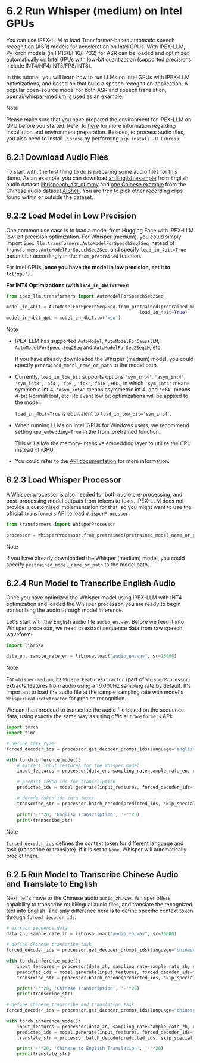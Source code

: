 # 6.2 Run Whisper (medium) on Intel GPUs

You can use IPEX-LLM to load Transformer-based automatic speech recognition (ASR) models for acceleration on Intel GPUs. With IPEX-LLM, PyTorch models (in FP16/BF16/FP32) for ASR can be loaded and optimized automatically on Intel GPUs with low-bit quantization (supported precisions include INT4/NF4/INT5/FP8/INT8).

In this tutorial, you will learn how to run LLMs on Intel GPUs with IPEX-LLM optimizations, and based on that build a speech recognition application. A popular open-source model for both ASR and speech translation, [openai/whisper-medium](https://huggingface.co/openai/whisper-medium) is used as an example.

> [!NOTE]
> Please make sure that you have prepared the environment for IPEX-LLM on GPU before you started. Refer to [here](https://ipex-llm.readthedocs.io/en/latest/doc/LLM/Overview/install_gpu.html) for more information regarding installation and environment preparation. Besides, to process audio files, you also need to install `librosa` by performing `pip install -U librosa`.

## 6.2.1 Download Audio Files
To start with, the first thing to do is preparing some audio files for this demo. As an example, you can download [an English example](https://datasets-server.huggingface.co/assets/patrickvonplaten/librispeech_asr_dummy/--/clean/validation/2/audio/audio.wav) from English audio dataset [librispeech_asr_dummy](https://huggingface.co/datasets/patrickvonplaten/librispeech_asr_dummy) and [one Chinese example](https://datasets-server.huggingface.co/assets/carlot/AIShell/--/692ef58020d79b21f54eb25b15a4813d4f9650d7/--/default/train/84/audio/audio.wav) from the Chinese audio dataset [AIShell](https://huggingface.co/datasets/carlot/AIShell). You are free to pick other recording clips found within or outside the dataset. 


## 6.2.2 Load Model in Low Precision

One common use case is to load a model from Hugging Face with IPEX-LLM low-bit precision optimization. For Whisper (medium), you could simply import `ipex_llm.transformers.AutoModelForSpeechSeq2Seq` instead of `transformers.AutoModelForSpeechSeq2Seq`, and specify `load_in_4bit=True` parameter accordingly in the `from_pretrained` function.

For Intel GPUs, **once you have the model in low precision, set it to `to('xpu')`.**

**For INT4 Optimizations (with `load_in_4bit=True`):**

```python
from ipex_llm.transformers import AutoModelForSpeechSeq2Seq

model_in_4bit = AutoModelForSpeechSeq2Seq.from_pretrained(pretrained_model_name_or_path="openai/whisper-medium",
                                                  load_in_4bit=True)
model_in_4bit_gpu = model_in_4bit.to('xpu')
```

> [!NOTE]
> * IPEX-LLM has supported `AutoModel`, `AutoModelForCausalLM`, `AutoModelForSpeechSeq2Seq` and `AutoModelForSeq2SeqLM`, etc.
>
>   If you have already downloaded the Whisper (medium) model, you could specify `pretrained_model_name_or_path` to the model path.
>
> * Currently, `load_in_low_bit` supports options `'sym_int4'`, `'asym_int4'`, `'sym_int8'`, `'nf4'`, `'fp6'`, `'fp8'`,`'fp16'`, etc., in which `'sym_int4'` means symmetric int 4, `'asym_int4'` means asymmetric int 4, and `'nf4'` means 4-bit NormalFloat, etc. Relevant low bit optimizations will be applied to the model.
>
>   `load_in_4bit=True` is equivalent to `load_in_low_bit='sym_int4'`.
>
> * When running LLMs on Intel iGPUs for Windows users, we recommend setting `cpu_embedding=True` in the from_pretrained function.
> 
>   This will allow the memory-intensive embedding layer to utilize the CPU instead of iGPU.
>
> * You could refer to the [API documentation](https://ipex-llm.readthedocs.io/en/latest/doc/PythonAPI/LLM/transformers.html) for more information.

## 6.2.3 Load Whisper Processor

A Whisper processor is also needed for both audio pre-processing, and post-processing model outputs from tokens to texts. IPEX-LLM does not provide a customized implementation for that, so you might want to use the official `transformers` API to load `WhisperProcessor`:

```python
from transformers import WhisperProcessor

processor = WhisperProcessor.from_pretrained(pretrained_model_name_or_path="openai/whisper-medium")
```

> [!NOTE]
> If you have already downloaded the Whisper (medium) model, you could specify `pretrained_model_name_or_path` to the model path.

## 6.2.4 Run Model to Transcribe English Audio

Once you have optimized the Whisper model using IPEX-LLM with INT4 optimization and loaded the Whisper processor, you are ready to begin transcribing the audio through model inference.

Let's start with the English audio file `audio_en.wav`. Before we feed it into Whisper processor, we need to extract sequence data from raw speech waveform:

```python
import librosa

data_en, sample_rate_en = librosa.load("audio_en.wav", sr=16000)
```

> [!NOTE]
> For `whisper-medium`, its `WhisperFeatureExtractor` (part of `WhisperProcessor`) extracts features from audio using a 16,000Hz sampling rate by default. It's important to load the audio file at the sample sampling rate with model's `WhisperFeatureExtractor` for precise recognition.
> 

We can then proceed to transcribe the audio file based on the sequence data, using exactly the same way as using official `transformers` API:

```python
import torch
import time

# define task type
forced_decoder_ids = processor.get_decoder_prompt_ids(language="english", task="transcribe")

with torch.inference_mode():
    # extract input features for the Whisper model
    input_features = processor(data_en, sampling_rate=sample_rate_en, return_tensors="pt").input_features

    # predict token ids for transcription
    predicted_ids = model.generate(input_features, forced_decoder_ids=forced_decoder_ids,max_new_tokens=200)

    # decode token ids into texts
    transcribe_str = processor.batch_decode(predicted_ids, skip_special_tokens=True)

    print('-'*20, 'English Transcription', '-'*20)
    print(transcribe_str)
```

> [!NOTE]
> `forced_decoder_ids` defines the context token for different language and task (transcribe or translate). If it is set to `None`, Whisper will automatically predict them.
> 


## 6.2.5 Run Model to Transcribe Chinese Audio and Translate to English

Next, let's move to the Chinese audio `audio_zh.wav`. Whisper offers capability to transcribe multilingual audio files, and translate the recognized text into English. The only difference here is to define specific context token through `forced_decoder_ids`:

```python
# extract sequence data
data_zh, sample_rate_zh = librosa.load("audio_zh.wav", sr=16000)

# define Chinese transcribe task
forced_decoder_ids = processor.get_decoder_prompt_ids(language="chinese", task="transcribe")

with torch.inference_mode():
    input_features = processor(data_zh, sampling_rate=sample_rate_zh, return_tensors="pt").input_features
    predicted_ids = model.generate(input_features, forced_decoder_ids=forced_decoder_ids)
    transcribe_str = processor.batch_decode(predicted_ids, skip_special_tokens=True)

    print('-'*20, 'Chinese Transcription', '-'*20)
    print(transcribe_str)

# define Chinese transcribe and translation task
forced_decoder_ids = processor.get_decoder_prompt_ids(language="chinese", task="translate")

with torch.inference_mode():
    input_features = processor(data_zh, sampling_rate=sample_rate_zh, return_tensors="pt").input_features
    predicted_ids = model.generate(input_features, forced_decoder_ids=forced_decoder_ids, max_new_tokens=200)
    translate_str = processor.batch_decode(predicted_ids, skip_special_tokens=True)

    print('-'*20, 'Chinese to English Translation', '-'*20)
    print(translate_str)
```
